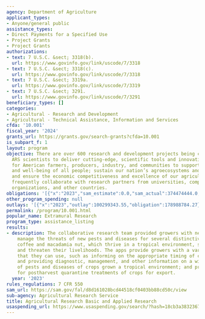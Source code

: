 ```yaml
---
agency: Department of Agriculture
applicant_types:
- Anyone/general public
assistance_types:
- Direct Payments for a Specified Use
- Project Grants
- Project Grants
authorizations:
- text: 7 U.S.C. &sect; 3318(b).
  url: https://www.govinfo.gov/link/uscode/7/3318
- text: 7 U.S.C. &sect; 3318(c).
  url: https://www.govinfo.gov/link/uscode/7/3318
- text: 7 U.S.C. &sect; 3319a.
  url: https://www.govinfo.gov/link/uscode/7/3319
- text: 7 U.S.C. &sect; 3291.
  url: https://www.govinfo.gov/link/uscode/7/3291
beneficiary_types: []
categories:
- Agricultural - Research and Development
- Agricultural - Technical Assistance, Information and Services
cfda: '10.001'
fiscal_year: '2024'
grants_url: https://grants.gov/search-grants?cfda=10.001
is_subpart_f: 1
layout: program
objective: There are over 600 research and development projects being conducted by
  ARS scientists to deliver cutting-edge, scientific tools and innovative solutions
  for American farmers, producers, industry, and communities to support the nourishment
  and well-being of all people; sustain our nation’s agroecosystems and natural resources;
  and ensure the economic competitiveness and excellence of our agriculture. Our scientists
  frequently collaborate with research partners from universities, companies, other
  organizations, and other countries.
obligations: '[{"x":"2023","sam_estimate":0.0,"sam_actual":374474444.0,"usa_spending_actual":290036475.82},{"x":"2024","sam_estimate":0.0,"sam_actual":379881117.0,"usa_spending_actual":291100364.52},{"x":"2025","sam_estimate":0.0,"sam_actual":379180000.0,"usa_spending_actual":0.0}]'
other_program_spending: null
outlays: '[{"x":"2023","outlay":100299343.55,"obligation":178988784.27},{"x":"2024","outlay":29466412.28,"obligation":160839547.47},{"x":"2025","outlay":0.0,"obligation":0.0}]'
permalink: /program/10.001.html
popular_name: Extramural Research
program_type: assistance_listing
results:
- description: The collaborative research team provided growers with new apps to help
    manage the threats of new pests and diseases for several distinctive crops, including
    coffee and macadamia nut, which thrive in a tropical environment, such as Hawaii,
    and threaten their livelihoods. The apps provide growers with a variety of information
    that they can use, such as informing on the appropriate timing of control measures,
    and providing diagnostic, management, and other information on a wide variety
    of pests and diseases of crops grown a tropical environment; and provides recommendations
    for postharvest quarantine treatments of crops for export.
  year: '2023'
rules_regulations: 7 CFR 550
sam_url: https://sam.gov/fal/d8d161028bcd44518cf0403bb88cd50c/view
sub-agency: Agricultural Research Service
title: Agricultural Research Basic and Applied Research
usaspending_url: https://www.usaspending.gov/search/?hash=18cb3a3832367db6bd1e2e34005771cf
---
```

